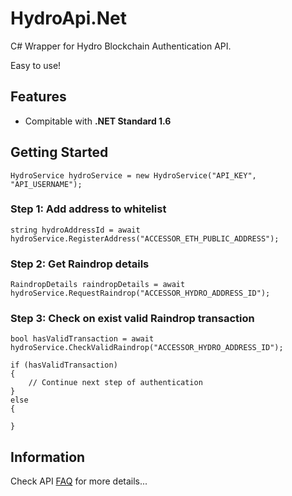 # HydroApi.Net


C# Wrapper for Hydro Blockchain Authentication API.

Easy to use!
## Features

 - Compitable with **.NET Standard 1.6**

## Getting Started

    HydroService hydroService = new HydroService("API_KEY", "API_USERNAME");

### Step 1: Add address to whitelist

    string hydroAddressId = await hydroService.RegisterAddress("ACCESSOR_ETH_PUBLIC_ADDRESS");

### Step 2: Get Raindrop details

    RaindropDetails raindropDetails = await hydroService.RequestRaindrop("ACCESSOR_HYDRO_ADDRESS_ID");

### Step 3: Check on exist valid Raindrop transaction

    bool hasValidTransaction = await hydroService.CheckValidRaindrop("ACCESSOR_HYDRO_ADDRESS_ID");

    if (hasValidTransaction)
    {
        // Continue next step of authentication
    }
    else
    {

    }
   
 ## Information
  Check API [FAQ](https://github.com/hydrogen-dev/hydro-docs) for more details...
